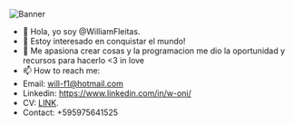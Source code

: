 ![Banner](https://i.imgur.com/lmgm5BA.png)
- 👋 Hola, yo soy @WilliamFleitas.
- 👹 Estoy interesado en conquistar el mundo!
- 💞️ Me apasiona crear cosas y la programacion me dio la oportunidad y recursos para hacerlo <3 in love
- 📫 How to reach me: 
- Email: will-f1@hotmail.com 
- Linkedin: https://www.linkedin.com/in/w-oni/
- CV: [LINK](https://drive.google.com/file/d/1VGncKoTvq6V59wh_CyZI5el0XW4AMkUV/view?usp=sharing).
- Contact: +595975641525
 

